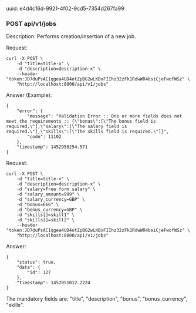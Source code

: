 uuid: e4d4c16d-9921-4f02-9cd5-7354d267fa99

### POST api/v1/jobs

Description: Performs creation/insertion of a new job.

Request:

```
curl -X POST \
    -d "title=title-x" \
    -d "description=description-x" \
    --header "token:JD7duPsAC1qgea4UD4otZpBG2wLKBxFIIhz32zFk1RdwWR4bsiCjeFwofWSz" \
    "http://localhost:8000/api/v1/jobs"
```

Answer (Example):

```
{
	"error": {
		"message": "Validation Error :: One or more fields does not meet the requirements :: {\"bonus\":[\"The bonus field is required.\"],\"salary\":[\"The salary field is required.\"],\"skills\":[\"The skills field is required.\"]}",
		"code": 11102
	},
	"timestamp": 1452950254.571
}
```

Request:

```
curl -X POST \
    -d "title=title-x" \
    -d "description=description-x" \
    -d "salary=Free form salary" \
    -d "salary_amount=999" \
    -d "salary_currency=GBP" \
    -d "bonus=666" \
    -d "bonus_currency=GBP" \
    -d "skills[]=skill1" \
    -d "skills[]=skill2" \
    --header "token:JD7duPsAC1qgea4UD4otZpBG2wLKBxFIIhz32zFk1RdwWR4bsiCjeFwofWSz" \
    "http://localhost:8000/api/v1/jobs"
```

Answer:

```
{
	"status": true,
	"data": {
		"id": 127
	},
	"timestamp": 1452951012.2224
}
```

The mandatory fields are: "title", "description", "bonus", "bonus_currency", "skills". 


